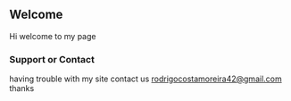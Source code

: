 ## Welcome 

Hi welcome to my page

### Support or Contact

having trouble with my site contact us rodrigocostamoreira42@gmail.com thanks
